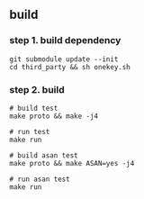 

## build

### step 1. build dependency
```
git submodule update --init
cd third_party && sh onekey.sh 

```

### step 2. build
```
# build test
make proto && make -j4

# run test
make run

# build asan test
make proto && make ASAN=yes -j4

# run asan test
make run
```

